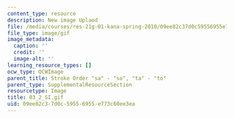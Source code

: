 ```yaml
---
content_type: resource
description: New image Uplaod
file: /media/courses/res-21g-01-kana-spring-2010/09ee82c37d0c59556955e773c60ee3ea_03_2_SI.gif
file_type: image/gif
image_metadata:
  caption: ''
  credit: ''
  image-alt: ''
learning_resource_types: []
ocw_type: OCWImage
parent_title: Stroke Order "sa" - "so", "ta" - "to"
parent_type: SupplementalResourceSection
resourcetype: Image
title: 03_2_SI.gif
uid: 09ee82c3-7d0c-5955-6955-e773c60ee3ea
---
```

